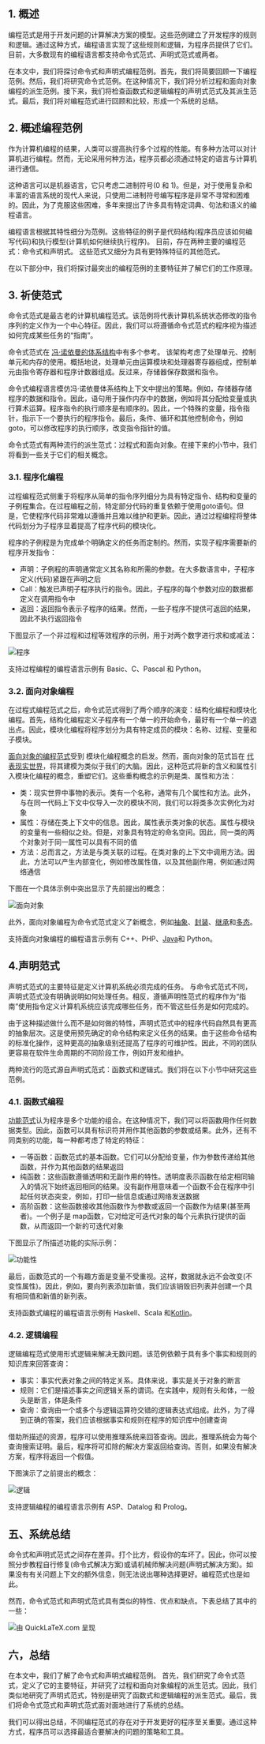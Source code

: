 ## 1. 概述

编程范式是用于开发问题的计算解决方案的模型。这些范例建立了开发程序的规则和逻辑。通过这种方式，编程语言实现了这些规则和逻辑，为程序员提供了它们。目前，大多数现有的编程语言都支持命令式范式、声明式范式或两者。

在本文中，我们将探讨命令式和声明式编程范例。首先，我们将简要回顾一下编程范例。然后，我们将研究命令式范例。在这种情况下，我们将分析过程和面向对象编程的派生范例。接下来，我们将检查函数式和逻辑编程的声明式范式及其派生范式。最后，我们将对编程范式进行回顾和比较，形成一个系统的总结。

## 2. 概述编程范例

作为计算机编程的结果，人类可以提高执行多个过程的性能。有多种方法可以对计算机进行编程。然而，无论采用何种方法，程序员都必须通过特定的语言与计算机进行通信。

这种语言可以是机器语言，它只考虑二进制符号(0 和 1)。但是，对于使用复杂和丰富的语言系统的现代人来说，只使用二进制符号编写程序是非常不寻常和困难的。因此，为了克服这些困难，多年来提出了许多具有特定词典、句法和语义的编程语言。

编程语言根据其特性细分为范例。这些特征的例子是代码结构(程序员应该如何编写代码)和执行模型(计算机如何继续执行程序)。 目前，存在两种主要的编程范式：命令式和声明式。 这些范式又细分为具有更特殊特征的其他范式。

在以下部分中，我们将探讨最突出的编程范例的主要特征并了解它们的工作原理。

## 3. 祈使范式

命令式范式是最古老的计算机编程范式。该范例将代表计算机系统状态修改的指令序列的定义作为一个中心特征。因此，我们可以将遵循命令式范式的程序视为描述如何完成某些任务的“指南”。

命令式范式在 [冯·诺依曼的体系结构](https://www.baeldung.com/cs/assembly-language#2-computer-architecture)中有多个参考。 该架构考虑了处理单元、控制单元和内存的使用。概括地说，处理单元由运算模块和处理器寄存器组成，控制单元由指令寄存器和程序计数器组成。反过来，存储器保存数据和指令。

命令式编程语言模仿冯·诺依曼体系结构上下文中提出的策略。例如，存储器存储程序的数据和指令。因此，语句用于操作内存中的数据，例如将其分配给变量或执行算术运算。程序指令的执行顺序是有顺序的。因此，一个特殊的变量，指令指针，指示下一个要执行的程序指令。最后，条件、循环和其他控制命令，例如goto，可以修改程序的执行顺序，改变指令指针的值。

命令式范式有两种流行的派生范式：过程式和面向对象。在接下来的小节中，我们将看到一些关于它们的相关概念。

### 3.1. 程序化编程

过程编程范式侧重于将程序从简单的指令序列细分为具有特定指令、结构和变量的子例程集合。在过程编程之前，特定部分代码的重复依赖于使用goto语句。但是，它使程序代码非常难以遵循并且难以维护和更新。因此，通过过程编程将整体代码划分为子程序显着提高了程序代码的模块化。

程序的子例程是为完成单个明确定义的任务而定制的。然而，实现子程序需要新的程序开发指令：

-   声明：子例程的声明通常定义其名称和所需的参数。在大多数语言中，子程序定义(代码)紧跟在声明之后
-   Call：触发已声明子程序执行的指令。因此，子程序的每个参数对应的数据都定义在调用指令中 
-   返回：返回指令表示子程序的结果。然而，一些子程序不提供可返回的结果，因此不执行返回指令 

下图显示了一个非过程和过程等效程序的示例，用于对两个数字进行求和或减法：

![程序](https://www.baeldung.com/wp-content/uploads/sites/4/2021/10/Procedural.png)

支持过程编程的编程语言示例有 Basic、C、Pascal 和 Python。

### 3.2. 面向对象编程

在过程式编程范式之后，命令式范式得到了两个顺序的演变：结构化编程和模块化编程。首先，结构化编程定义子程序有一个单一的开始命令，最好有一个单一的退出点。因此，模块化编程将程序划分为具有特定成员的模块：名称、过程、变量和子模块。

[面向对象的编程范式](https://www.baeldung.com/cs/oop-vs-functional#oo-programming)受到 模块化编程概念的启发。然而，面向对象的范式旨在 [代表现实世界](https://www.baeldung.com/cs/oop-modeling-real-world)，将其建模为类似于我们的大脑。因此，这种范式将新的含义和属性引入模块化编程的概念，重塑它们。这些重构概念的示例是类、属性和方法： 

-   类：现实世界中事物的表示。类有一个名称，通常有几个属性和方法。此外，与在同一代码上下文中仅导入一次的模块不同，我们可以将类多次实例化为对象
-   属性：存储在类上下文中的信息。因此，属性表示类对象的状态。属性与模块的变量有一些相似之处。但是，对象具有特定的命名空间。因此，同一类的两个对象对于同一属性可以具有不同的值 
-   方法：总而言之，方法是与类关联的过程。在类对象的上下文中调用方法。因此，方法可以产生内部变化，例如修改属性值，以及其他副作用，例如通过网络通信

下图在一个具体示例中突出显示了先前提出的概念：

![面向对象](https://www.baeldung.com/wp-content/uploads/sites/4/2021/10/Object-oriented.png)

此外，面向对象编程为命令式范式定义了新概念，例如[抽象](https://www.baeldung.com/java-oop#abstraction)、[封装](https://www.baeldung.com/java-oop#encapsulation)、[继承](https://www.baeldung.com/java-oop#inheritance)和[多态](https://www.baeldung.com/java-oop#polymorphism)。

支持面向对象编程的编程语言示例有 C++、PHP、[Java](https://www.baeldung.com/java-oop)和 Python。

## 4.声明范式

声明式范式的主要特征是定义计算机系统必须完成的任务。 与命令式范式不同，声明式范式没有明确说明如何处理任务。相反，遵循声明性范式的程序作为“指南”使用指令定义计算机系统应该完成哪些任务，而不管这些任务是如何完成的。

由于这种描述做什么而不是如何做的特性，声明式范式中的程序代码自然具有更高的抽象层次。这是使用预先确定的命令结构来定义任务的结果。由于这些命令结构的标准化操作，这种更高的抽象级别还提高了程序的可维护性。因此，不同的团队更容易在软件生命周期的不同阶段工作，例如开发和维护。

两种流行的范式源自声明式范式：函数式和逻辑式。我们将在以下小节中研究这些范例。

### 4.1. 函数式编程

[功能范式](https://www.baeldung.com/cs/functional-programming)认为程序是多个功能的组合。在这种情况下，我们可以将函数用作任何数据类型。因此，函数可以具有标识符并用作其他函数的参数或结果。此外，还有不同类别的功能，每一种都考虑了特定的特征：

-   一等函数：函数范式的基本函数。它们可以分配给变量，作为参数传递给其他函数，并作为其他函数的结果返回
-   纯函数：这些函数遵循透明和无副作用的特性。透明度表示函数在给定相同输入的情况下始终返回相同的结果。没有副作用意味着一个函数不会在程序中引起任何状态突变，例如，打印一些信息或通过网络发送数据
-   高阶函数：这些函数接收其他函数作为参数或返回一个函数作为结果(甚至两者)。一个例子是 map函数，它对给定可迭代对象的每个元素执行提供的函数，从而返回一个新的可迭代对象

下图显示了所描述功能的实际示例：

![功能性](https://www.baeldung.com/wp-content/uploads/sites/4/2021/10/Functional.png)

最后，函数范式的一个有趣方面是变量不受重视。这样，数据就永远不会改变(不变性属性)。因此，例如，要向列表添加新值，我们应该销毁旧列表并创建一个具有相同值和新值的新列表。

支持函数式编程的编程语言示例有 Haskell、Scala 和[Kotlin](https://www.baeldung.com/kotlin/kotlin-overview)。

### 4.2. 逻辑编程

逻辑编程范式使用形式逻辑来解决无数问题。该范例依赖于具有多个事实和规则的知识库来回答查询：

-   事实：事实代表对象之间的特定关系。具体来说，事实是关于对象的断言
-   规则：它们是描述事实之间逻辑关系的谓词。在实践中，规则有头和体，一般头是断言，体是条件
-   查询：查询由一个或多个与逻辑运算符交错的逻辑表达式组成。此外，为了得到正确的答案，我们应该根据事实和规则在程序的知识库中创建查询

借助所描述的资源，程序可以使用推理系统来回答查询。因此，推理系统会为每个查询搜索证明。最后，程序将可扣除的解决方案返回给查询。否则，如果没有解决方案，程序将返回一个假值。

下图演示了之前提出的概念：

![逻辑](https://www.baeldung.com/wp-content/uploads/sites/4/2021/10/Logic.png)

支持逻辑编程的编程语言示例有 ASP、Datalog 和 Prolog。

## 五、系统总结

命令式和声明式范式之间存在差异。打个比方，假设你的车坏了。因此，你可以按照分步教程自行修复(命令式解决方案)或请机械师解决问题(声明式解决方案)。如果没有有关问题上下文的额外信息，则无法说出哪种选择更好。编程范式也是如此。

然而，命令式范式和声明式范式具有类似的特性、优点和缺点。下表总结了其中的一些：

![由 QuickLaTeX.com 呈现](https://www.baeldung.com/wp-content/ql-cache/quicklatex.com-246f760158f6c3ef276ade2bdea3c09d_l3.svg)

## 六，总结

在本文中，我们了解了命令式和声明式编程范例。 首先，我们研究了命令式范式，定义了它的主要特征，并研究了过程和面向对象编程的派生范式。因此，我们类似地研究了声明式范式，特别是研究了函数式和逻辑编程的派生范式。最后，我们将命令式范式和声明式范式面对面地进行了系统的总结。

我们可以得出总结，不同编程范式的存在对于开发更好的程序至关重要。通过这种方式，程序员可以选择最适合要解决的问题的策略和工具。